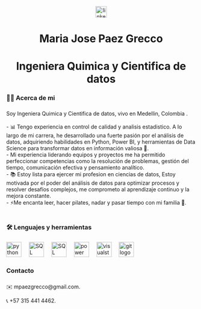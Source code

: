 <div align="center">
  <a href="https://www.linkedin.com/in/maria-jose-paez-grecco-78a155192/" target="_blank">
    <img src="https://img.shields.io/static/v1?message=LinkedIn&logo=linkedin&label=&color=0077B5&logoColor=white&labelColor=&style=for-the-badge" height="30" alt="linkedin logo"  />
  </a>
</div>

###

<h1 align="center">Maria Jose Paez Grecco</h1>
<h1 align="center">Ingeniera Quimica y Cientifica de datos</h1>

###

<h3 align="left">👩‍💻  Acerca de mi</h3>

###

<p align="left">Soy Ingeniera Quimica y Cientifica de datos, vivo en Medellin, Colombia . <br><br>- 📊 Tengo experiencia en control de calidad y analisis estadistico. A lo largo de mi carrera, he desarrollado una fuerte pasión por el análisis de datos, adquiriendo habilidades en Python, Power BI, y herramientas de Data Science para transformar datos en información valiosa 🚀.<br>- Mi experiencia liderando equipos y proyectos me ha permitido perfeccionar competencias como la resolución de problemas, gestión del tiempo, comunicación efectiva y pensamiento analítico.<br>- 📚 Estoy lista para ejercer mi profesion en ciencias de datos, Estoy motivada por el poder del análisis de datos para optimizar procesos y resolver desafíos complejos, me comprometo al aprendizaje continuo y la mejora constante.<br>- ⚡Me encanta leer, hacer pilates, nadar y pasar tiempo con mi familia 💪.<br><br></p>

###

<h3 align="left">🛠 Lenguajes y herramientas</h3>

###

<div align="left">
  <img src="https://cdn.jsdelivr.net/gh/devicons/devicon/icons/python/python-original-wordmark.svg" height="40" alt="python logo"  />
  <img width="12" />
  <img src="https://encrypted-tbn0.gstatic.com/images?q=tbn:ANd9GcSqHLvLmJwHIjhKyauNIUt2QS_DvrB_ADx5Vg&usqp=CAU" height="40" alt="SQL Server logo"  />
  <img width="12" />
  <img src="https://encrypted-tbn0.gstatic.com/images?q=tbn:ANd9GcSsfaKxicNTxqZyPgoL5S5T0YBxEo27qc4pug&usqp=CAU" height="40" alt="SQL Server logo"  />
  <img width="12" />  
  <img src="https://encrypted-tbn0.gstatic.com/images?q=tbn:ANd9GcSzt9YhmDCCNxLzB2BVpTJvvcYnzIcwIXdr_g&usqp=CAU" height="40" alt="power BI logo"  />
  <img width="12" />
  <img src="https://cdn.jsdelivr.net/gh/devicons/devicon/icons/visualstudio/visualstudio-plain.svg" height="40" alt="visualstudio logo"  />
  <img width="12" />
  <img src="https://cdn.jsdelivr.net/gh/devicons/devicon/icons/git/git-original.svg" height="40" alt="git logo"  />
  <img width="12" />
  
<h3 align="left"> Contacto </h3>

###

<p align="left"> ✉️ mpaezgrecco@gmail.com.<br>
<p align="left"> 📞 +57 315 441 4462.<br>

</div>

###
